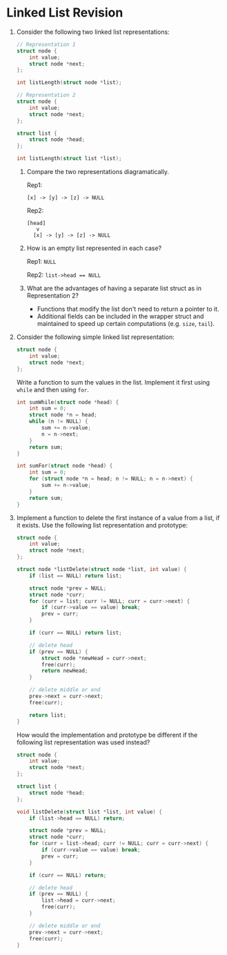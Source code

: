 # Linked List Revision

1.  Consider the following two linked list representations:

    ```c
    // Representation 1
    struct node {
        int value;
        struct node *next;
    };
    
    int listLength(struct node *list);
    ```

    ```c
    // Representation 2
    struct node {
        int value;
        struct node *next;
    };
    
    struct list {
        struct node *head;
    };
    
    int listLength(struct list *list);
    ```

    1.  Compare the two representations diagramatically.

        Rep1:

        ```
        [x] -> [y] -> [z] -> NULL
        ```

        Rep2:

        ```
        [head]
           v
          [x] -> [y] -> [z] -> NULL
        ```

    2.  How is an empty list represented in each case?

        Rep1: `NULL`

        Rep2: `list->head == NULL`

    3.  What are the advantages of having a separate list struct as in Representation 2?

        *   Functions that modify the list don't need to return a pointer to it.
        *   Additional fields can be included in the wrapper struct and maintained to speed up certain computations (e.g. `size`, `tail`).

2.  Consider the following simple linked list representation:

    ```c
    struct node {
        int value;
        struct node *next;
    };
    ```

    Write a function to sum the values in the list. Implement it first using `while` and then using `for`.

    ```c
    int sumWhile(struct node *head) {
        int sum = 0;
        struct node *n = head;
        while (n != NULL) {
            sum += n->value;
            n = n->next;
        }
        return sum;
    }
    
    int sumFor(struct node *head) {
        int sum = 0;
        for (struct node *n = head; n != NULL; n = n->next) {
            sum += n->value;
        }
        return sum;
    }
    ```

3.  Implement a function to delete the first instance of a value from a list, if it exists. Use the following list representation and prototype:

    ```c
    struct node {
        int value;
        struct node *next;
    };
    
    struct node *listDelete(struct node *list, int value) {
        if (list == NULL) return list;

        struct node *prev = NULL;
        struct node *curr;
        for (curr = list; curr != NULL; curr = curr->next) {
            if (curr->value == value) break;
            prev = curr;
        }

        if (curr == NULL) return list;

        // delete head
        if (prev == NULL) {
            struct node *newHead = curr->next;
            free(curr);
            return newHead;
        }

        // delete middle or end
        prev->next = curr->next;
        free(curr);

        return list;
    }
    ```
    
    How would the implementation and prototype be different if the following list representation was used instead?
    
    ```c
    struct node {
        int value;
        struct node *next;
    };
    
    struct list {
    	struct node *head;
    };
    
    void listDelete(struct list *list, int value) {
        if (list->head == NULL) return;

        struct node *prev = NULL;
        struct node *curr;
        for (curr = list->head; curr != NULL; curr = curr->next) {
            if (curr->value == value) break;
            prev = curr;
        }

        if (curr == NULL) return;

        // delete head
        if (prev == NULL) {
            list->head = curr->next;
            free(curr);
        }

        // delete middle or end
        prev->next = curr->next;
        free(curr);
    }
    ```
